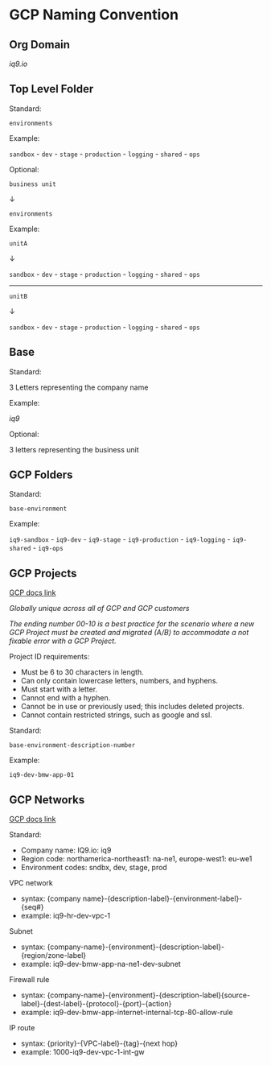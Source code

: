 # GCP Naming Convention

## Org Domain

_iq9.io_

## Top Level Folder

Standard:

`environments`

Example:

`sandbox` - `dev` - `stage` - `production` - `logging` - `shared` - `ops`

Optional:

`business unit`

&darr;

`environments`

Example:

`unitA`

&darr;

`sandbox` - `dev` - `stage` - `production` - `logging` - `shared` - `ops`

---

`unitB`

&darr;

`sandbox` - `dev` - `stage` - `production` - `logging` - `shared` - `ops`


## Base

Standard:

3 Letters representing the company name

Example:

_iq9_

Optional:

3 letters representing the business unit

## GCP Folders

Standard:

`base-environment`

Example:

`iq9-sandbox` - `iq9-dev` - `iq9-stage` - `iq9-production` - `iq9-logging` - `iq9-shared` - `iq9-ops`

## GCP Projects

[GCP docs link](https://cloud.google.com/resource-manager/docs/creating-managing-projects)

_Globally unique across all of GCP and GCP customers_

_The ending number 00-10 is a best practice for the scenario where a new GCP Project must be created and migrated (A/B) to accommodate a not fixable error with a GCP Project._

Project ID requirements:

 * Must be 6 to 30 characters in length.
 * Can only contain lowercase letters, numbers, and hyphens.
 * Must start with a letter.
 * Cannot end with a hyphen.
 * Cannot be in use or previously used; this includes deleted projects.
 * Cannot contain restricted strings, such as google and ssl.

Standard:

`base-environment-description-number`

Example:

`iq9-dev-bmw-app-01`

## GCP Networks

[GCP docs link](https://cloud.google.com/architecture/best-practices-vpc-design#naming)

Standard:
 * Company name: IQ9.io: iq9
 * Region code: northamerica-northeast1: na-ne1, europe-west1: eu-we1
 * Environment codes: sndbx, dev, stage, prod

VPC network
 * syntax: {company name}-{description-label}-{environment-label}-{seq#}
 * example: iq9-hr-dev-vpc-1

Subnet
 * syntax: {company-name}-{environment}-{description-label}-{region/zone-label}
 * example: iq9-dev-bmw-app-na-ne1-dev-subnet

 Firewall rule
 * syntax: {company-name}-{environment}-{description-label}{source-label}-{dest-label}-{protocol}-{port}-{action}
 * example: iq9-dev-bmw-app-internet-internal-tcp-80-allow-rule

 IP route
 * syntax: {priority}-{VPC-label}-{tag}-{next hop}
 * example: 1000-iq9-dev-vpc-1-int-gw
